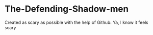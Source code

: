 # The-Defending-Shadow-men
Created as scary as possible with the help of Github. Ya, I know it feels scary
